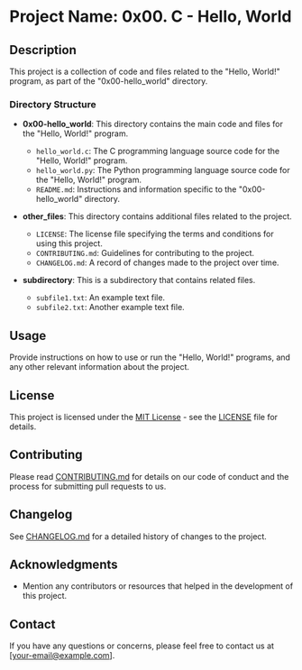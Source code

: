 # Project Name: 0x00. C - Hello, World

## Description

This project is a collection of code and files related to the "Hello, World!" program, as part of the "0x00-hello_world" directory.

### Directory Structure

- **0x00-hello_world**: This directory contains the main code and files for the "Hello, World!" program.
    - `hello_world.c`: The C programming language source code for the "Hello, World!" program.
    - `hello_world.py`: The Python programming language source code for the "Hello, World!" program.
    - `README.md`: Instructions and information specific to the "0x00-hello_world" directory.

- **other_files**: This directory contains additional files related to the project.
    - `LICENSE`: The license file specifying the terms and conditions for using this project.
    - `CONTRIBUTING.md`: Guidelines for contributing to the project.
    - `CHANGELOG.md`: A record of changes made to the project over time.
    
- **subdirectory**: This is a subdirectory that contains related files.
    - `subfile1.txt`: An example text file.
    - `subfile2.txt`: Another example text file.
    
## Usage

Provide instructions on how to use or run the "Hello, World!" programs, and any other relevant information about the project.

## License

This project is licensed under the [MIT License](LICENSE) - see the [LICENSE](LICENSE) file for details.

## Contributing

Please read [CONTRIBUTING.md](CONTRIBUTING.md) for details on our code of conduct and the process for submitting pull requests to us.

## Changelog

See [CHANGELOG.md](CHANGELOG.md) for a detailed history of changes to the project.

## Acknowledgments

- Mention any contributors or resources that helped in the development of this project.

## Contact

If you have any questions or concerns, please feel free to contact us at [your-email@example.com].


